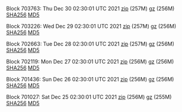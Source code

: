 Block 703763: Thu Dec 30 02:30:01 UTC 2021 [zip](https://files.01coin.io/mainnet/2021-12-30/bootstrap.dat.zip) (257M) [gz](https://files.01coin.io/mainnet/2021-12-30/bootstrap.dat.tar.gz) (256M) [SHA256](https://files.01coin.io/mainnet/2021-12-30/sha256.txt) [MD5](https://files.01coin.io/mainnet/2021-12-30/md5.txt)

Block 703226: Wed Dec 29 02:30:01 UTC 2021 [zip](https://files.01coin.io/mainnet/2021-12-29/bootstrap.dat.zip) (257M) [gz](https://files.01coin.io/mainnet/2021-12-29/bootstrap.dat.tar.gz) (256M) [SHA256](https://files.01coin.io/mainnet/2021-12-29/sha256.txt) [MD5](https://files.01coin.io/mainnet/2021-12-29/md5.txt)

Block 702663: Tue Dec 28 02:30:01 UTC 2021 [zip](https://files.01coin.io/mainnet/2021-12-28/bootstrap.dat.zip) (257M) [gz](https://files.01coin.io/mainnet/2021-12-28/bootstrap.dat.tar.gz) (256M) [SHA256](https://files.01coin.io/mainnet/2021-12-28/sha256.txt) [MD5](https://files.01coin.io/mainnet/2021-12-28/md5.txt)

Block 702119: Mon Dec 27 02:30:01 UTC 2021 [zip](https://files.01coin.io/mainnet/2021-12-27/bootstrap.dat.zip) (256M) [gz](https://files.01coin.io/mainnet/2021-12-27/bootstrap.dat.tar.gz) (256M) [SHA256](https://files.01coin.io/mainnet/2021-12-27/sha256.txt) [MD5](https://files.01coin.io/mainnet/2021-12-27/md5.txt)

Block 701436: Sun Dec 26 02:30:01 UTC 2021 [zip](https://files.01coin.io/mainnet/2021-12-26/bootstrap.dat.zip) (256M) [gz](https://files.01coin.io/mainnet/2021-12-26/bootstrap.dat.tar.gz) (256M) [SHA256](https://files.01coin.io/mainnet/2021-12-26/sha256.txt) [MD5](https://files.01coin.io/mainnet/2021-12-26/md5.txt)

Block 701027: Sat Dec 25 02:30:01 UTC 2021 [zip](https://files.01coin.io/mainnet/2021-12-25/bootstrap.dat.zip) (256M) [gz](https://files.01coin.io/mainnet/2021-12-25/bootstrap.dat.tar.gz) (255M) [SHA256](https://files.01coin.io/mainnet/2021-12-25/sha256.txt) [MD5](https://files.01coin.io/mainnet/2021-12-25/md5.txt)
